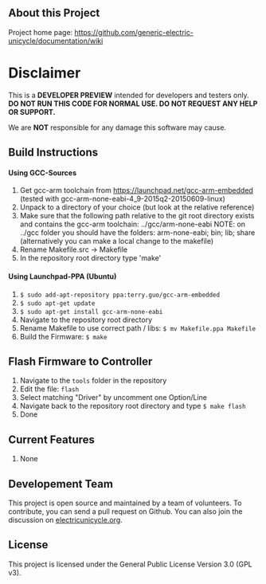 About this Project
------------------
Project home page: https://github.com/generic-electric-unicycle/documentation/wiki

Disclaimer
==========

This is a **DEVELOPER PREVIEW** intended for developers and testers only.
**DO NOT RUN THIS CODE FOR NORMAL USE. DO NOT REQUEST ANY HELP OR SUPPORT.**

We are **NOT** responsible for any damage this software may cause. 

Build Instructions
-------------------------
#### Using GCC-Sources

1. Get gcc-arm toolchain from https://launchpad.net/gcc-arm-embedded
   (tested with gcc-arm-none-eabi-4_9-2015q2-20150609-linux)
2. Unpack to a directory of your choice (but look at the relative reference)
3. Make sure that the following path relative to the git root directory
   exists and contains the gcc-arm toolchain:
   ../gcc/arm-none-eabi
   NOTE: on ../gcc folder you should have the folders: arm-none-eabi; bin; lib; share
   (alternatively you can make a local change to the makefile)
4. Rename Makefile.src -> Makefile
5. In the repository root directory type 'make'



#### Using Launchpad-PPA (Ubuntu)

1. `$ sudo add-apt-repository ppa:terry.guo/gcc-arm-embedded`
2. `$ sudo apt-get update`
3. `$ sudo apt-get install gcc-arm-none-eabi`
4. Navigate to the repository root directory
5. Rename Makefile to use correct path / libs: `$ mv Makefile.ppa Makefile`
6. Build the Firmware: `$ make`


Flash Firmware to Controller
----------------------------
1. Navigate to the `tools` folder in the repository
2. Edit the file: `flash`
3. Select matching "Driver" by uncomment one Option/Line
4. Navigate back to the repository root directory and type `$ make flash`
5. Done


Current Features
----------------
1. None


Developement Team
-----------------
This project is open source and maintained by a team of volunteers.
To contribute, you can send a pull request on Github. You can also join the discussion on [electricunicycle.org](http://forum.electricunicycle.org/topic/1109-firmware).


License
-------
This project is licensed under the General Public License Version 3.0 (GPL v3).
